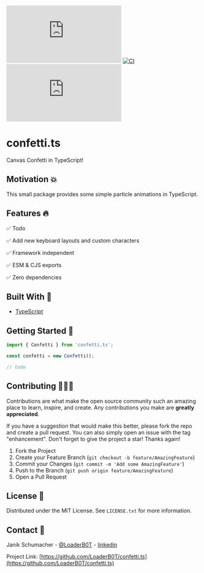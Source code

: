 [![npm](https://img.shields.io/npm/v/confetti.ts?color=%2300d26a&style=for-the-badge)](https://www.npmjs.com/package/confetti.ts)
[![CI](https://img.shields.io/github/workflow/status/LoaderB0T/confetti.ts/CI/main?style=for-the-badge)](https://github.com/LoaderB0T/confetti.ts/actions/workflows/build.yml)
[![Sonar Quality Gate](https://img.shields.io/sonar/quality_gate/LoaderB0T_confetti.ts?server=https%3A%2F%2Fsonarcloud.io&style=for-the-badge)](https://sonarcloud.io/summary/new_code?id=LoaderB0T_confetti.ts)

# confetti.ts

Canvas Confetti in TypeScript!

## Motivation 💥

This small package provides some simple particle animations in TypeScript.

<!-- ## Example 🧮

<p align="center">
  <img src="readme/example.gif" height="350">
</p> -->

## Features 🔥

✅ Todo

✅ Add new keyboard layouts and custom characters

✅ Framework independent

✅ ESM & CJS exports

✅ Zero dependencies

## Built With 🔧

- [TypeScript](https://www.typescriptlang.org/)

## Getting Started 🚀

```typescript
import { Confetti } from 'confetti.ts';

const confetti = new Confetti();

// todo
```

## Contributing 🧑🏻‍💻

Contributions are what make the open source community such an amazing place to learn, inspire, and create. Any contributions you make are **greatly appreciated**.

If you have a suggestion that would make this better, please fork the repo and create a pull request. You can also simply open an issue with the tag "enhancement".
Don't forget to give the project a star! Thanks again!

1. Fork the Project
2. Create your Feature Branch (`git checkout -b feature/AmazingFeature`)
3. Commit your Changes (`git commit -m 'Add some AmazingFeature'`)
4. Push to the Branch (`git push origin feature/AmazingFeature`)
5. Open a Pull Request

## License 🔑

Distributed under the MIT License. See `LICENSE.txt` for more information.

## Contact 📧

Janik Schumacher - [@LoaderB0T](https://twitter.com/LoaderB0T) - [linkedin](https://www.linkedin.com/in/janikschumacher/)

Project Link: [https://github.com/LoaderB0T/confetti.ts](https://github.com/LoaderB0T/confetti.ts)
